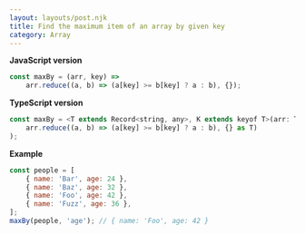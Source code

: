 ```yaml
---
layout: layouts/post.njk
title: Find the maximum item of an array by given key
category: Array
---
```


**JavaScript version**

```js
const maxBy = (arr, key) =>
	arr.reduce((a, b) => (a[key] >= b[key] ? a : b), {});
```

**TypeScript version**

```js
const maxBy = <T extends Record<string, any>, K extends keyof T>(arr: T[], key: K): T => (
    arr.reduce((a, b) => (a[key] >= b[key] ? a : b), {} as T)
);
```

**Example**

```js
const people = [
	{ name: 'Bar', age: 24 },
	{ name: 'Baz', age: 32 },
	{ name: 'Foo', age: 42 },
	{ name: 'Fuzz', age: 36 },
];
maxBy(people, 'age'); // { name: 'Foo', age: 42 }
```
